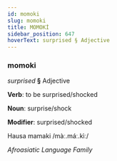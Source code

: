 ```yaml
---
id: momoki
slug: momoki
title: MOMOKİ
sidebar_position: 647
hoverText: surprised § Adjective
---
```


### momoki

*surprised* **§** Adjective

**Verb**: to be surprised/shocked

**Noun**: surprise/shock

**Modifier**: surprised/shocked

Hausa mamaki /màː.máː.kìː/

*Afroasiatic Language Family*